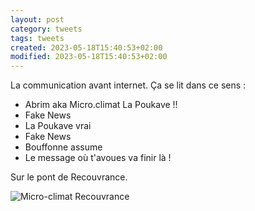 ```yaml
--- 
layout: post
category: tweets
tags: tweets
created: 2023-05-18T15:40:53+02:00
modified: 2023-05-18T15:40:53+02:00
---
```


La communication avant internet. 
Ça se lit dans ce sens :

- Abrim aka Micro.climat La Poukave !!
- Fake News 
- La Poukave vrai
- Fake News 
- Bouffonne assume 
- Le message où t'avoues va finir là ! 

Sur le pont de Recouvrance. 

![Micro-climat Recouvrance](../assets/ressources/img/IMG_20230501_103338.jpg) 
